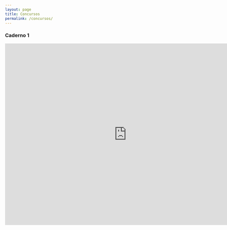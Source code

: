 ```yaml
---
layout: page
title: Concursos
permalink: /concursos/
---
```

### Caderno 1

<iframe width="800px" height="600px" frameborder="0" src="https://www.tecconcursos.com.br/questoes/cadernos/experimental/10207224/imprimir"></iframe>
